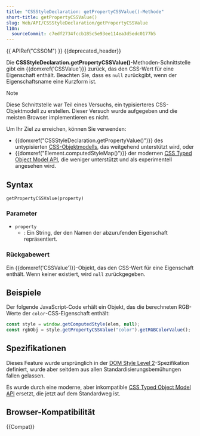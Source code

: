 ```yaml
---
title: "CSSStyleDeclaration: getPropertyCSSValue()-Methode"
short-title: getPropertyCSSValue()
slug: Web/API/CSSStyleDeclaration/getPropertyCSSValue
l10n:
  sourceCommit: c7edf2734fccb185c5e93ee114ea3d5edc0177b5
---
```


{{ APIRef("CSSOM") }} {{deprecated_header}}

Die **CSSStyleDeclaration.getPropertyCSSValue()**-Methoden-Schnittstelle gibt ein {{domxref('CSSValue')}} zurück, das den CSS-Wert für eine Eigenschaft enthält. Beachten Sie, dass es `null` zurückgibt, wenn der Eigenschaftsname eine Kurzform ist.

> [!NOTE]
> Diese Schnittstelle war Teil eines Versuchs, ein typisierteres CSS-Objektmodell zu erstellen. Dieser Versuch wurde aufgegeben und die meisten Browser implementieren es nicht.
>
> Um Ihr Ziel zu erreichen, können Sie verwenden:
>
> - {{domxref("CSSStyleDeclaration.getPropertyValue()")}} des untypisierten [CSS-Objektmodells](/de/docs/Web/API/CSS_Object_Model), das weitgehend unterstützt wird, oder
> - {{domxref("Element.computedStyleMap()")}} der modernen [CSS Typed Object Model API](/de/docs/Web/API/CSS_Typed_OM_API), die weniger unterstützt und als experimentell angesehen wird.

## Syntax

```js-nolint
getPropertyCSSValue(property)
```

### Parameter

- `property`
  - : Ein String, der den Namen der abzurufenden Eigenschaft repräsentiert.

### Rückgabewert

Ein {{domxref('CSSValue')}}-Objekt, das den CSS-Wert für eine Eigenschaft enthält. Wenn keiner existiert, wird `null` zurückgegeben.

## Beispiele

Der folgende JavaScript-Code erhält ein Objekt, das die berechneten RGB-Werte der `color`-CSS-Eigenschaft enthält:

```js
const style = window.getComputedStyle(elem, null);
const rgbObj = style.getPropertyCSSValue("color").getRGBColorValue();
```

## Spezifikationen

Dieses Feature wurde ursprünglich in der [DOM Style Level 2](https://www.w3.org/TR/DOM-Level-2-Style/)-Spezifikation definiert, wurde aber seitdem aus allen Standardisierungsbemühungen fallen gelassen.

Es wurde durch eine moderne, aber inkompatible [CSS Typed Object Model API](/de/docs/Web/API/CSS_Typed_OM_API) ersetzt, die jetzt auf dem Standardweg ist.

## Browser-Kompatibilität

{{Compat}}
